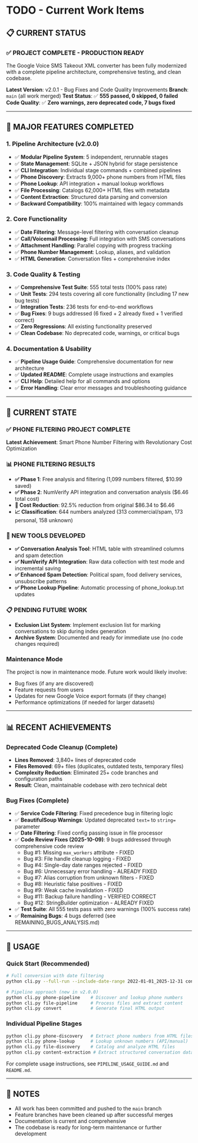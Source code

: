 # TODO - Current Work Items

## 📋 **CURRENT STATUS**

### **✅ PROJECT COMPLETE - PRODUCTION READY**

The Google Voice SMS Takeout XML converter has been fully modernized with a complete pipeline architecture, comprehensive testing, and clean codebase.

**Latest Version**: v2.0.1 - Bug Fixes and Code Quality Improvements
**Branch**: `main` (all work merged)
**Test Status**: ✅ **555 passed, 0 skipped, 0 failed**
**Code Quality**: ✅ **Zero warnings, zero deprecated code, 7 bugs fixed**

---

## 🚀 **MAJOR FEATURES COMPLETED**

### **1. Pipeline Architecture (v2.0.0)**
- ✅ **Modular Pipeline System**: 5 independent, rerunnable stages
- ✅ **State Management**: SQLite + JSON hybrid for stage persistence  
- ✅ **CLI Integration**: Individual stage commands + combined pipelines
- ✅ **Phone Discovery**: Extracts 9,000+ phone numbers from HTML files
- ✅ **Phone Lookup**: API integration + manual lookup workflows
- ✅ **File Processing**: Catalogs 62,000+ HTML files with metadata
- ✅ **Content Extraction**: Structured data parsing and conversion
- ✅ **Backward Compatibility**: 100% maintained with legacy commands

### **2. Core Functionality**
- ✅ **Date Filtering**: Message-level filtering with conversation cleanup
- ✅ **Call/Voicemail Processing**: Full integration with SMS conversations
- ✅ **Attachment Handling**: Parallel copying with progress tracking
- ✅ **Phone Number Management**: Lookup, aliases, and validation
- ✅ **HTML Generation**: Conversation files + comprehensive index

### **3. Code Quality & Testing**
- ✅ **Comprehensive Test Suite**: 555 total tests (100% pass rate)
- ✅ **Unit Tests**: 294 tests covering all core functionality (including 17 new bug tests)
- ✅ **Integration Tests**: 236 tests for end-to-end workflows
- ✅ **Bug Fixes**: 9 bugs addressed (6 fixed + 2 already fixed + 1 verified correct)
- ✅ **Zero Regressions**: All existing functionality preserved
- ✅ **Clean Codebase**: No deprecated code, warnings, or critical bugs

### **4. Documentation & Usability**
- ✅ **Pipeline Usage Guide**: Comprehensive documentation for new architecture
- ✅ **Updated README**: Complete usage instructions and examples
- ✅ **CLI Help**: Detailed help for all commands and options
- ✅ **Error Handling**: Clear error messages and troubleshooting guidance

---

## 🎯 **CURRENT STATE**

### **✅ PHONE FILTERING PROJECT COMPLETE**

**Latest Achievement**: Smart Phone Number Filtering with Revolutionary Cost Optimization

### **📊 PHONE FILTERING RESULTS**
- **✅ Phase 1**: Free analysis and filtering (1,099 numbers filtered, $10.99 saved)
- **✅ Phase 2**: NumVerify API integration and conversation analysis ($6.46 total cost)
- **🎉 Cost Reduction**: 92.5% reduction from original $86.34 to $6.46
- **📈 Classification**: 644 numbers analyzed (313 commercial/spam, 173 personal, 158 unknown)

### **🔧 NEW TOOLS DEVELOPED**
- **✅ Conversation Analysis Tool**: HTML table with streamlined columns and spam detection
- **✅ NumVerify API Integration**: Raw data collection with test mode and incremental saving
- **✅ Enhanced Spam Detection**: Political spam, food delivery services, unsubscribe patterns
- **✅ Phone Lookup Pipeline**: Automatic processing of phone_lookup.txt updates

### **📋 PENDING FUTURE WORK**
- **Exclusion List System**: Implement exclusion list for marking conversations to skip during index generation
- **Archive System**: Documented and ready for immediate use (no code changes required)

### **Maintenance Mode**
The project is now in maintenance mode. Future work would likely involve:
- Bug fixes (if any are discovered)
- Feature requests from users
- Updates for new Google Voice export formats (if they change)
- Performance optimizations (if needed for larger datasets)

---

## 📊 **RECENT ACHIEVEMENTS**

### **Deprecated Code Cleanup (Complete)**
- **Lines Removed**: 3,840+ lines of deprecated code
- **Files Removed**: 69+ files (duplicates, outdated tests, temporary files)
- **Complexity Reduction**: Eliminated 25+ code branches and configuration paths
- **Result**: Clean, maintainable codebase with zero technical debt

### **Bug Fixes (Complete)**
- ✅ **Service Code Filtering**: Fixed precedence bug in filtering logic
- ✅ **BeautifulSoup Warnings**: Updated deprecated `text=` to `string=` parameter
- ✅ **Date Filtering**: Fixed config passing issue in file processor
- ✅ **Code Review Fixes (2025-10-09)**: 9 bugs addressed through comprehensive code review
  - Bug #1: Missing `max_workers` attribute - FIXED
  - Bug #3: File handle cleanup logging - FIXED
  - Bug #4: Single-day date ranges rejected - FIXED
  - Bug #6: Unnecessary error handling - ALREADY FIXED
  - Bug #7: Alias corruption from unknown filters - FIXED
  - Bug #8: Heuristic false positives - FIXED
  - Bug #9: Weak cache invalidation - FIXED
  - Bug #11: Backup failure handling - VERIFIED CORRECT
  - Bug #12: StringBuilder optimization - ALREADY FIXED
- ✅ **Test Suite**: All 555 tests pass with zero warnings (100% success rate)
- ✅ **Remaining Bugs**: 4 bugs deferred (see REMAINING_BUGS_ANALYSIS.md)

---

## 🔄 **USAGE**

### **Quick Start (Recommended)**
```bash
# Full conversion with date filtering
python cli.py --full-run --include-date-range 2022-01-01_2025-12-31 convert

# Pipeline approach (new in v2.0.0)
python cli.py phone-pipeline    # Discover and lookup phone numbers
python cli.py file-pipeline     # Process files and extract content
python cli.py convert           # Generate final HTML output
```

### **Individual Pipeline Stages**
```bash
python cli.py phone-discovery   # Extract phone numbers from HTML files
python cli.py phone-lookup      # Lookup unknown numbers (API/manual)
python cli.py file-discovery    # Catalog and analyze HTML files
python cli.py content-extraction # Extract structured conversation data
```

For complete usage instructions, see `PIPELINE_USAGE_GUIDE.md` and `README.md`.

---

## 📝 **NOTES**

- All work has been committed and pushed to the `main` branch
- Feature branches have been cleaned up after successful merges
- Documentation is current and comprehensive
- The codebase is ready for long-term maintenance or further development

